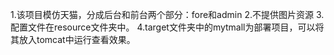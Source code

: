 
1.该项目模仿天猫，分成后台和前台两个部分：fore和admin
2.不提供图片资源
3.配置文件在resource文件夹中。
4.target文件夹中的mytmall为部署项目，可以将其放入tomcat中运行查看效果。
